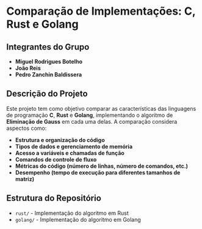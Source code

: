 # Comparação de Implementações: C, Rust e Golang

## Integrantes do Grupo
- **Miguel Rodrigues Botelho**  
- **João Reis**  
- **Pedro Zanchin Baldissera**  

## Descrição do Projeto
Este projeto tem como objetivo comparar as características das linguagens de programação **C**, **Rust** e **Golang**, implementando o algoritmo de **Eliminação de Gauss** em cada uma delas. A comparação considera aspectos como:

- **Estrutura e organização do código**
- **Tipos de dados e gerenciamento de memória**
- **Acesso a variáveis e chamadas de função**
- **Comandos de controle de fluxo**
- **Métricas do código (número de linhas, número de comandos, etc.)**
- **Desempenho (tempo de execução para diferentes tamanhos de matriz)**

## Estrutura do Repositório
- `rust/` - Implementação do algoritmo em Rust
- `golang/` - Implementação do algoritmo em Golang
